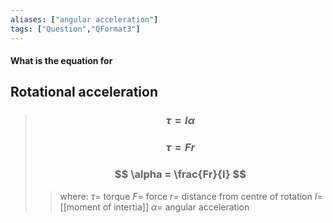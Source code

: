 ```yaml
---
aliases: ["angular acceleration"]
tags: ["Question","QFormat3"]
---
```


#### What is the equation for
## Rotational acceleration
> ### $$ \tau = I \alpha $$ 
> ### $$ \tau = Fr $$
> ### $$ \alpha = \frac{Fr}{I} $$
>> where:
>> $\tau=$ torque
>> $F=$ force
>> $r=$ distance from centre of rotation
>> $I=$ [[moment of intertia]]
>> $\alpha=$ angular acceleration